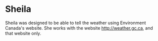 # Sheila

Sheila was designed to be able to tell the weather using Environment Canada's website. She works with the website http://weather.gc.ca, and that website only.
